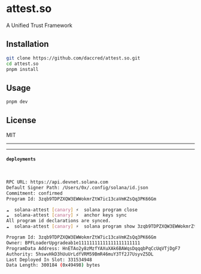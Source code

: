 # attest.so
A Unified Trust Framework

## Installation
```bash
git clone https://github.com/daccred/attest.so.git
cd attest.so
pnpm install
```

## Usage
```bash
pnpm dev
```

## License
MIT


---
---

#### `deployments`

```bash


RPC URL: https://api.devnet.solana.com
Default Signer Path: /Users/0x/.config/solana/id.json
Commitment: confirmed
Program Id: 3zqb9TDPZXQW3EWWokmrZtW7ic13caVmKZsQq3PK66Gm

☁  solana-attest [canary] ⚡  solana program close
☁  solana-attest [canary] ⚡  anchor keys sync
All program id declarations are synced.
☁  solana-attest [canary] ⚡  solana program show 3zqb9TDPZXQW3EWWokmrZtW7ic13caVmKZsQq3PK66Gm

Program Id: 3zqb9TDPZXQW3EWWokmrZtW7ic13caVmKZsQq3PK66Gm
Owner: BPFLoaderUpgradeab1e11111111111111111111111
ProgramData Address: HnETAo2y8zMzfYAXuXAk6BAWqsDqqqbPqCcUqVTjDgF7
Authority: 5hswvHkD3hUuUrLdfVRM59BmR46muY3Tf2J7UsyvZ5DL
Last Deployed In Slot: 331534948
Data Length: 300184 (0x49498) bytes
```
